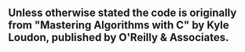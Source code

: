 ## Unless otherwise stated the code is originally from "Mastering Algorithms with C" by Kyle Loudon, published by O'Reilly & Associates.
 

